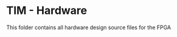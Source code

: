 

TIM - Hardware
=====================

This folder contains all hardware design source files for the FPGA
